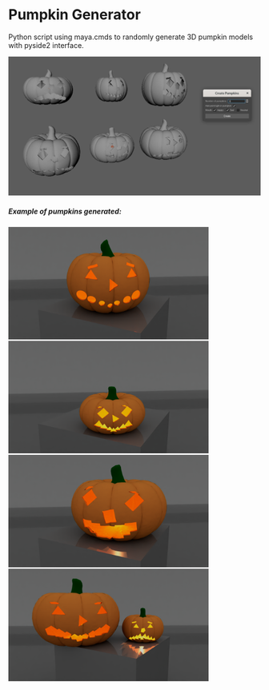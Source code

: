 # Pumpkin Generator

Python script using maya.cmds to randomly generate 3D pumpkin models with pyside2 interface. 


<img src="images/UI.png" width="700" />

##### Example of pumpkins generated: 

<p float="left">
  <img src="images/pumpkin_1.png" width="400" />
  <img src="images/pumpkin_2.png" width="400" /> 
  <img src="images/pumpkin_3.png" width="400" />
  <img src="images/pumpkin_4.png" width="400" />
</p>
